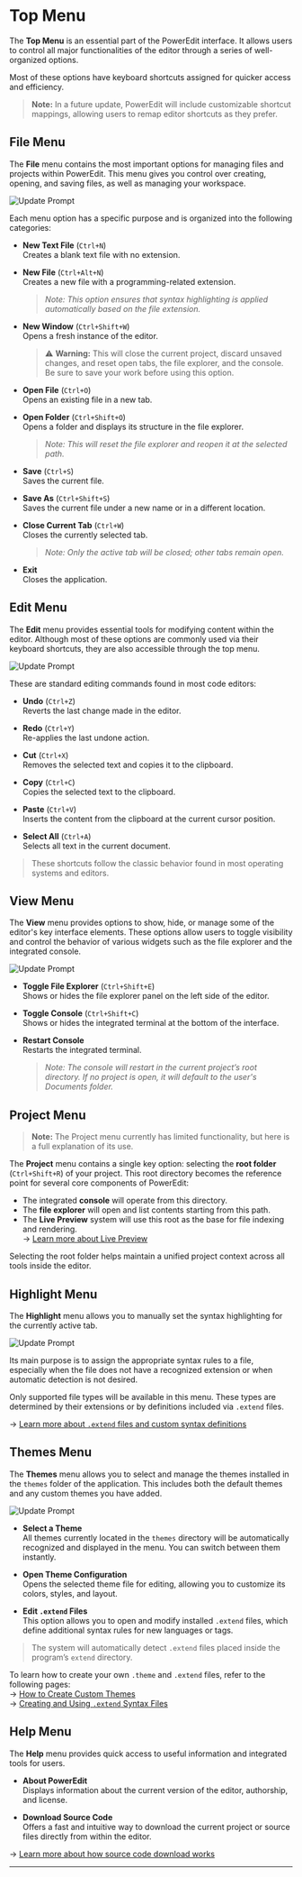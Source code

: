 # Top Menu

The **Top Menu** is an essential part of the PowerEdit interface. It allows users to control all major functionalities of the editor through a series of well-organized options.

Most of these options have keyboard shortcuts assigned for quicker access and efficiency.

> **Note:** In a future update, PowerEdit will include customizable shortcut mappings, allowing users to remap editor shortcuts as they prefer.

## File Menu

The **File** menu contains the most important options for managing files and projects within PowerEdit. This menu gives you control over creating, opening, and saving files, as well as managing your workspace.

![Update Prompt](assets/images/fileoption.png)

Each menu option has a specific purpose and is organized into the following categories:

- **New Text File** (`Ctrl+N`)  
  Creates a blank text file with no extension.

- **New File** (`Ctrl+Alt+N`)  
  Creates a new file with a programming-related extension.  
  > *Note: This option ensures that syntax highlighting is applied automatically based on the file extension.*

- **New Window** (`Ctrl+Shift+W`)  
  Opens a fresh instance of the editor.  
  > ⚠️ **Warning:** This will close the current project, discard unsaved changes, and reset open tabs, the file explorer, and the console. Be sure to save your work before using this option.

- **Open File** (`Ctrl+O`)  
  Opens an existing file in a new tab.

- **Open Folder** (`Ctrl+Shift+O`)  
  Opens a folder and displays its structure in the file explorer.  
  > *Note: This will reset the file explorer and reopen it at the selected path.*

- **Save** (`Ctrl+S`)  
  Saves the current file.

- **Save As** (`Ctrl+Shift+S`)  
  Saves the current file under a new name or in a different location.

- **Close Current Tab** (`Ctrl+W`)  
  Closes the currently selected tab.  
  > *Note: Only the active tab will be closed; other tabs remain open.*

- **Exit**  
  Closes the application.

## Edit Menu

The **Edit** menu provides essential tools for modifying content within the editor. Although most of these options are commonly used via their keyboard shortcuts, they are also accessible through the top menu.

![Update Prompt](assets/images/editopt.png)

These are standard editing commands found in most code editors:


- **Undo** (`Ctrl+Z`)  
  Reverts the last change made in the editor.

- **Redo** (`Ctrl+Y`)  
  Re-applies the last undone action.

- **Cut** (`Ctrl+X`)  
  Removes the selected text and copies it to the clipboard.

- **Copy** (`Ctrl+C`)  
  Copies the selected text to the clipboard.

- **Paste** (`Ctrl+V`)  
  Inserts the content from the clipboard at the current cursor position.

- **Select All** (`Ctrl+A`)  
  Selects all text in the current document.

> These shortcuts follow the classic behavior found in most operating systems and editors.

## View Menu

The **View** menu provides options to show, hide, or manage some of the editor's key interface elements. These options allow users to toggle visibility and control the behavior of various widgets such as the file explorer and the integrated console.

![Update Prompt](assets/images/viewopt.png)

- **Toggle File Explorer** (`Ctrl+Shift+E`)  
  Shows or hides the file explorer panel on the left side of the editor.

- **Toggle Console** (`Ctrl+Shift+C`)  
  Shows or hides the integrated terminal at the bottom of the interface.

- **Restart Console**  
  Restarts the integrated terminal.  
  > *Note: The console will restart in the current project’s root directory. If no project is open, it will default to the user's Documents folder.*

## Project Menu

> **Note:** The Project menu currently has limited functionality, but here is a full explanation of its use.

The **Project** menu contains a single key option: selecting the **root folder** (`Ctrl+Shift+R`) of your project. This root directory becomes the reference point for several core components of PowerEdit:

- The integrated **console** will operate from this directory.
- The **file explorer** will open and list contents starting from this path.
- The **Live Preview** system will use this root as the base for file indexing and rendering.  
  → [Learn more about Live Preview](live-preview.md)

Selecting the root folder helps maintain a unified project context across all tools inside the editor.

## Highlight Menu

The **Highlight** menu allows you to manually set the syntax highlighting for the currently active tab.

![Update Prompt](assets/images/highlightopt.png)

Its main purpose is to assign the appropriate syntax rules to a file, especially when the file does not have a recognized extension or when automatic detection is not desired.

Only supported file types will be available in this menu. These types are determined by their extensions or by definitions included via `.extend` files.

→ [Learn more about `.extend` files and custom syntax definitions](../extend/getting_started.md)

## Themes Menu

The **Themes** menu allows you to select and manage the themes installed in the `themes` folder of the application. This includes both the default themes and any custom themes you have added.

![Update Prompt](assets/images/themesopt.png)

- **Select a Theme**  
  All themes currently located in the `themes` directory will be automatically recognized and displayed in the menu. You can switch between them instantly.

- **Open Theme Configuration**  
  Opens the selected theme file for editing, allowing you to customize its colors, styles, and layout.

- **Edit `.extend` Files**  
  This option allows you to open and modify installed `.extend` files, which define additional syntax rules for new languages or tags.

> The system will automatically detect `.extend` files placed inside the program’s `extend` directory.

To learn how to create your own `.theme` and `.extend` files, refer to the following pages:  
→ [How to Create Custom Themes](../theme/getting_started.md)  
→ [Creating and Using `.extend` Syntax Files](../extend/getting_started.md)

## Help Menu

The **Help** menu provides quick access to useful information and integrated tools for users.

- **About PowerEdit**  
  Displays information about the current version of the editor, authorship, and license.

- **Download Source Code**  
  Offers a fast and intuitive way to download the current project or source files directly from within the editor.

→ [Learn more about how source code download works](download-source.md)

---